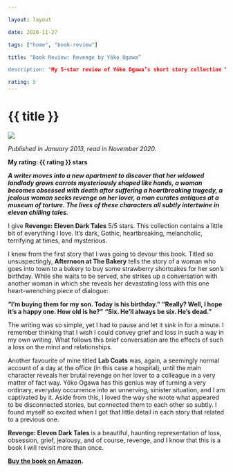 ```yaml
---

layout: layout

date: 2020-11-27

tags: ["home", "book-review"]

title: "Book Review: Revenge by Yōko Ogawa”

description: "My 5-star review of Yōko Ogawa’s short story collection “Revenge”".

rating: 5
---
```


# {{ title }}

![](/images/revengebook-cover.jpg)

*Published in January 2013, read in November 2020.*

**My rating: {{ rating }} stars**

***A writer moves into a new apartment to discover that her widowed landlady grows carrots mysteriously shaped like hands, a woman becomes obsessed with death after suffering a heartbreaking tragedy, a jealous woman seeks revenge on her lover, a man curates antiques at a museum of torture. The lives of these characters all subtly intertwine in eleven chilling tales.***

I give **Revenge: Eleven Dark Tales** 5/5 stars. This collection contains a little bit of everything I love. It’s dark, Gothic, heartbreaking, melancholic, terrifying at times, and mysterious.

I knew from the first story that I was going to devour this book. Titled so unsuspectingly, **Afternoon at The Bakery** tells the story of a woman who goes into town to a bakery to buy some strawberry shortcakes for her son’s birthday. While she waits to be served, she strikes up a conversation with another woman in which she reveals her devastating loss with this one heart-wrenching piece of dialogue:

**“I’m buying them for my son. Today is his birthday.”**
**“Really? Well, I hope it’s a happy one. How old is he?”**
**“Six. He’ll always be six. He’s dead.”**

The writing was so simple, yet I had to pause and let it sink in for a minute. I remember thinking that I wish I could convey grief and loss in such a way in my own writing. What follows this brief conversation are the effects of such a loss on the mind and relationships.

Another favourite of mine titled **Lab Coats** was, again, a seemingly normal account of a day at the office (in this case a hospital), until the main character reveals her brutal revenge on her lover to a colleague in a very matter of fact way.
Yōko Ogawa has this genius way of turning a very ordinary, everyday occurrence into an unnerving, sinister situation, and I am captivated by it. Aside from this, I loved the way she wrote what appeared to be disconnected stories, but connected them to each other so subtly. I found myself so excited when I got that little detail in each story that related to a previous one.

**Revenge: Eleven Dark Tales** is a beautiful, haunting representation of loss, obsession, grief, jealousy, and of course, revenge, and I know that this is a book I will revisit more than once.

**[Buy the book on Amazon](https://www.amazon.com/Revenge-Eleven-Tales-Yoko-Ogawa/dp/0312674465/ref=sr_1_3?crid=K17RB008Z9Y8&dchild=1&keywords=yoko+ogawa&qid=1606738663&s=books&sprefix=yoko+oga%2Cstripbooks-intl-ship%2C464&sr=1-3).**